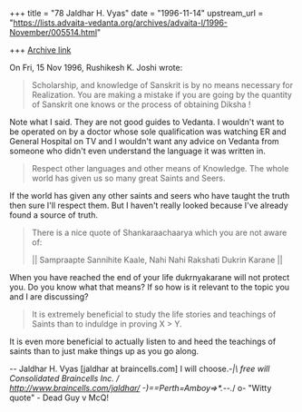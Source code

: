 +++
title = "78 Jaldhar H. Vyas"
date = "1996-11-14"
upstream_url = "https://lists.advaita-vedanta.org/archives/advaita-l/1996-November/005514.html"

+++
[Archive link](https://lists.advaita-vedanta.org/archives/advaita-l/1996-November/005514.html)

On Fri, 15 Nov 1996, Rushikesh K. Joshi wrote:

> Scholarship, and knowledge of Sanskrit is by no means necessary
> for Realization. You are making a mistake if you are going by the quantity of
> Sanskrit one knows or the process of obtaining Diksha !
>

Note what I said.  They are not good guides to Vedanta.  I wouldn't want
to be operated on by a doctor whose sole qualification was watching ER and
General Hospital on TV and I wouldn't want any advice on Vedanta from
someone who didn't even understand the language it was written in.

> Respect other languages and other means of Knowledge.
> The whole world has given us so many great Saints and Seers.
>

If the  world has given any other saints and seers who have taught the
truth then sure I'll respect them.  But I haven't really looked because
I've already found a source of truth.

> There is a nice quote of Shankaraachaarya which you are not aware of:
>
> || Sampraapte Sannihite Kaale, Nahi Nahi Rakshati Dukrin Karane ||
>

When you have reached the end of your life dukrnyakarane will not protect
you. Do you know what that means? If so how is it relevant to the topic
you and I are discussing?

> It is extremely beneficial to study the life stories and teachings of
> Saints than to induldge in proving X > Y.
>

It is even more beneficial to actually listen to and heed the teachings of
saints than to just make things up as you go along.

--
Jaldhar H. Vyas [jaldhar at braincells.com]  I will choose.-_|\ free will
Consolidated Braincells Inc.                          /     \
http://www.braincells.com/jaldhar/   -)==Perth=Amboy=>*.--._/  o-
"Witty quote" - Dead Guy                                   v      McQ!


